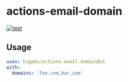 # actions-email-domain

[![test](https://github.com/higebu/actions-email-domain/actions/workflows/test.yml/badge.svg)](https://github.com/higebu/actions-email-domain/actions/workflows/test.yml)

## Usage

```yaml
uses: higebu/actions-email-domain@v1
with:
  domains: 'foo.com,bar.com'
```
